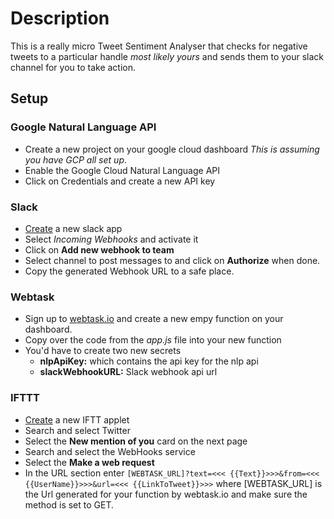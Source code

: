 # Description
This is a really micro Tweet Sentiment Analyser that checks for negative tweets to a particular handle _most likely yours_ and sends them to your slack channel for you to take action.

## Setup
### Google Natural Language API
* Create a new project on your google cloud dashboard _This is assuming you have GCP all set up_.
* Enable the Google Cloud Natural Language API
* Click on Credentials and create a new API key

### Slack
* [Create](https://api.slack.com/apps) a new slack app
* Select *Incoming Webhooks* and activate it
* Click on **Add new webhook to team**
* Select channel to post messages to and click on **Authorize** when done.
* Copy the generated Webhook URL to a safe place.

### Webtask
* Sign up to [webtask.io](webtask.io) and create a new empy function on your dashboard.
* Copy over the code from the _app.js_ file into your new function
* You'd have to create two new secrets  
    *  **nlpApiKey:** which contains the api key for the nlp api
    * **slackWebhookURL:** Slack webhook api url

### IFTTT
* [Create](https://ifttt.com/create) a new IFTT applet
* Search and select Twitter
* Select the **New mention of you** card on the next page
* Search and select the WebHooks service
* Select the **Make a web request**
* In the URL section enter ```[WEBTASK_URL]?text=<<< {{Text}}>>>&from=<<< {{UserName}}>>>&url=<<< {{LinkToTweet}}>>>``` where [WEBTASK_URL] is the Url generated for your function by webtask.io and make sure the method is set to GET.

